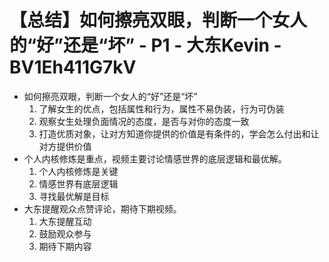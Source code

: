 # 【总结】如何擦亮双眼，判断一个女人的“好”还是“坏” - P1 - 大东Kevin - BV1Eh411G7kV

-   如何擦亮双眼，判断一个女人的“好”还是“坏”
    1.  了解女生的优点，包括属性和行为，属性不易伪装，行为可伪装
    2.  观察女生处理负面情况的态度，是否与对你的态度一致
    3.  打造优质对象，让对方知道你提供的价值是有条件的，学会怎么付出和让对方提供价值
-   个人内核修炼是重点，视频主要讨论情感世界的底层逻辑和最优解。
    1.  个人内核修炼是关键
    2.  情感世界有底层逻辑
    3.  寻找最优解是目标
-   大东提醒观众点赞评论，期待下期视频。
    1.  大东提醒互动
    2.  鼓励观众参与
    3.  期待下期内容